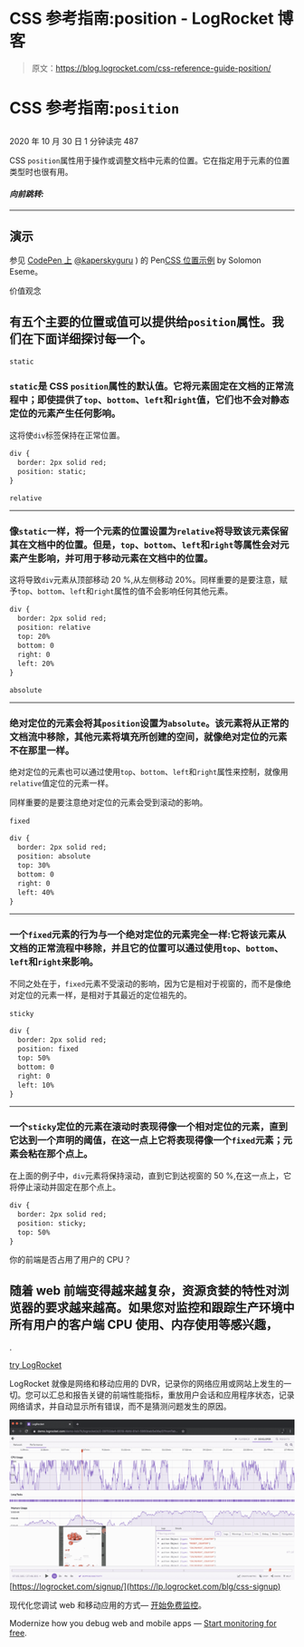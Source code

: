 # CSS 参考指南:position - LogRocket 博客

> 原文：<https://blog.logrocket.com/css-reference-guide-position/>

# CSS 参考指南:`position`

## 

2020 年 10 月 30 日 1 分钟读完 487

CSS `position`属性用于操作或调整文档中元素的位置。它在指定用于元素的位置类型时也很有用。

#### *向前跳转:*

* * *

## 演示

参见 [CodePen 上](https://codepen.io) [@kaperskyguru](https://codepen.io/kaperskyguru) )
的 Pen[CSS 位置示例](https://codepen.io/kaperskyguru/pen/gOMrvoE) by Solomon Eseme。

价值观念

## 有五个主要的位置或值可以提供给`position`属性。我们在下面详细探讨每一个。

`static`

### `static`是 CSS `position`属性的默认值。它将元素固定在文档的正常流程中；即使提供了`top`、`bottom`、`left`和`right`值，它们也不会对静态定位的元素产生任何影响。

这将使`div`标签保持在正常位置。

```
div {
  border: 2px solid red;
  position: static;
}
```

`relative`

* * *

### 像`static`一样，将一个元素的位置设置为`relative`将导致该元素保留其在文档中的位置。但是，`top`、`bottom`、`left`和`right`等属性会对元素产生影响，并可用于移动元素在文档中的位置。

这将导致`div`元素从顶部移动 20 %,从左侧移动 20%。同样重要的是要注意，赋予`top`、`bottom`、`left`和`right`属性的值不会影响任何其他元素。

```
div {
  border: 2px solid red;
  position: relative
  top: 20%
  bottom: 0
  right: 0
  left: 20%
}
```

`absolute`

* * *

### 绝对定位的元素会将其`position`设置为`absolute`。该元素将从正常的文档流中移除，其他元素将填充所创建的空间，就像绝对定位的元素不在那里一样。

绝对定位的元素也可以通过使用`top`、`bottom`、`left`和`right`属性来控制，就像用`relative`值定位的元素一样。

同样重要的是要注意绝对定位的元素会受到滚动的影响。

`fixed`

```
div {
  border: 2px solid red;
  position: absolute
  top: 30%
  bottom: 0
  right: 0
  left: 40%
}
```

* * *

### 一个`fixed`元素的行为与一个绝对定位的元素完全一样:它将该元素从文档的正常流程中移除，并且它的位置可以通过使用`top`、`bottom`、`left`和`right`来影响。

不同之处在于，`fixed`元素不受滚动的影响，因为它是相对于视窗的，而不是像绝对定位的元素一样，是相对于其最近的定位祖先的。

`sticky`

```
div {
  border: 2px solid red;
  position: fixed
  top: 50%
  bottom: 0
  right: 0
  left: 10%
}
```

* * *

### 一个`sticky`定位的元素在滚动时表现得像一个相对定位的元素，直到它达到一个声明的阈值，在这一点上它将表现得像一个`fixed`元素；元素会粘在那个点上。

在上面的例子中，`div`元素将保持滚动，直到它到达视窗的 50 %,在这一点上，它将停止滚动并固定在那个点上。

```
div {
  border: 2px solid red;
  position: sticky;
  top: 50%
}
```

你的前端是否占用了用户的 CPU？

## 随着 web 前端变得越来越复杂，资源贪婪的特性对浏览器的要求越来越高。如果您对监控和跟踪生产环境中所有用户的客户端 CPU 使用、内存使用等感兴趣，

.

[try LogRocket](https://lp.logrocket.com/blg/css-signup)

LogRocket 就像是网络和移动应用的 DVR，记录你的网络应用或网站上发生的一切。您可以汇总和报告关键的前端性能指标，重放用户会话和应用程序状态，记录网络请求，并自动显示所有错误，而不是猜测问题发生的原因。

[![LogRocket Dashboard Free Trial Banner](img/dacb06c713aec161ffeaffae5bd048cd.png)](https://lp.logrocket.com/blg/css-signup)[https://logrocket.com/signup/](https://lp.logrocket.com/blg/css-signup)

现代化您调试 web 和移动应用的方式— [开始免费监控](https://lp.logrocket.com/blg/css-signup)。

Modernize how you debug web and mobile apps — [Start monitoring for free](https://lp.logrocket.com/blg/css-signup).